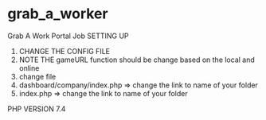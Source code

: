 # grab_a_worker
Grab A Work Portal Job
SETTING UP
1) CHANGE THE CONFIG FILE 
2) NOTE THE gameURL function should be change based on the local and online
3) change file 
4) dashboard/company/index.php => change the link to name of your folder
5) index.php  => change the link to name of your folder
  
  
PHP VERSION 7.4
